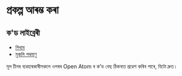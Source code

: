 # প্ৰকল্প আৰম্ভ কৰা

## ক'ড লাইব্ৰেৰী

* [গিথাব](https://github.com/3TiSite)
* [মুকলি পৰমাণু](https://atomgit.com/orgs/3ti)

মূল চীনৰ ব্যৱহাৰকাৰীসকলে ওপৰৰ Open Atom ৰ ক’ড বেছ ঠিকনাত প্ৰৱেশ কৰিব পাৰে, যিটো দ্ৰুত।
